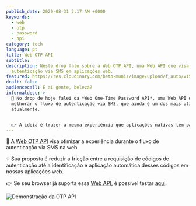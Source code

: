 ```yaml
---
publish_date: 2020-08-31 2:17 AM +0000
keywords:
  - web
  - otp
  - password
  - api
category: tech
language: pt
title: Web OTP API
subtitle:
description: Neste drop falo sobre a Web OTP API, uma Web API que visa facilitar
  autenticação via SMS em aplicações web.
featured: https://res.cloudinary.com/beto-muniz/image/upload/f_auto/v1598381221/Text_1_h8s2yh.jpg
draft: false
audiencecall: E aí gente, beleza?
informaldesc: >-
  🔐 No drop de hoje falei da *Web One-Time Password API*, uma Web API que visa
  melhorar o fluxo de autenticação via SMS, que ainda é um dos mais utilizados
  atualmente. 


  👉 A ideia é trazer a mesma experiência que aplicações nativas tem para a Web.
---
```


🔑 A [Web OTP API](https://web.dev/web-otp/) visa otimizar a experiência durante o fluxo de autenticação via SMS na web.

💡 Sua proposta é reduzir a fricção entre a requisição de códigos de autenticação até a identificação e aplicação automática desses códigos em nossas aplicações web.

👉 Se seu browser já suporta essa [Web API](http://wicg.github.io/WebOTP), é possível testar [aqui](https://web-otp-demo.glitch.me/).

![Demonstração da OTP API](https://res.cloudinary.com/beto-muniz/image/upload/f_auto/v1598800949/Untitled_cspnmf.png)
